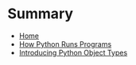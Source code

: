 # Summary

- [Home](index.md)
- [How Python Runs Programs](001_how_python_runs_programs.md)
- [Introducing Python Object Types](002_introducing_python_object_types.md)
